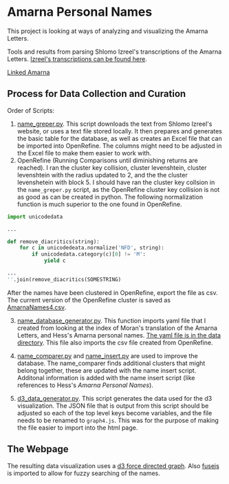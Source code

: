 # Amarna Personal Names

This project is looking at ways of analyzing and visualizing the Amarna
Letters.

 
Tools and results from parsing Shlomo Izreel's transcriptions of the Amarna
Letters. [Izreel's transcriptions can be found
here](https://www.tau.ac.il/humanities/semitic/amarna.html). 


[Linked Amarna](site/index.html)


## Process for Data Collection and Curation

Order of Scripts:
1. [name_greper.py](scripts/name_greper.py). This script downloads the text
   from Shlomo Izreel's website, or uses a text file stored locally. It then
prepares and generates the basic table for the database, as well as creates an
Excel file that can be imported into OpenRefine. The columns might need to be
adjusted in the Excel file to make them easier to work with.
2. OpenRefine (Running Comparisons until diminishing returns are reached). I
   ran the cluster key collision, cluster levenshtein, cluster levenshtein
with the radius updated to 2, and the the cluster levenshetein with block 5.
I should have ran the cluster key collsion in the `name_greper.py` script, as
the OpenRefine cluster key collision is not as good as can be created in
python. The following normalization function is much superior to the one found
in OpenRefine. 

```python
import unicodedata 

...

def remove_diacritics(string):
    for c in unicodedeata.normalize('NFD', string):
        if unicodedata.category(c)[0] != 'M':
            yield c 

...
''.join(remove_diacritics(SOMESTRING)
```

After the names have been clustered in OpenRefine, export the file as csv. The
current version of the OpenRefine cluster is saved as
[AmarnaNames4.csv](data/AmarnaNames4.csv).

3. [name_database_generator.py](scripts/name_database_generator.py). This
   function imports yaml file that I created from looking at the index
of Moran's translation of the Amarna Letters, and Hess's Amarna personal
names. [The yaml file is in the data directory](data/WPACV.yml). This file
also imports the csv file created from OpenRefine.

4. [name_comparer.py](scripts/name_comparer.py) and
   [name_insert.py](scripts/name_insert.py) are used to improve the
database. The name_comparer finds additional clusters that might belong
together, these are updated with the name insert script. Additonal information
is added with the name insert script (like references to Hess's _Amarna
Personal Names_). 

5. [d3_data_generator.py](scripts/d3_data_generator.py). This script generates
   the data used for the d3 visualization. The JSON file that is output from
this script should be adjusted so each of the top level keys become variables,
and the file needs to be renamed to `graph4.js`. This was for the purpose of
making the file easier to import into the html page.


## The Webpage 

The resulting data visualization uses a [d3 force directed
graph](https://github.com/d3/d3-force). Also [fusejs](https://fusejs.io/) is
imported to allow for fuzzy searching of the names. 
